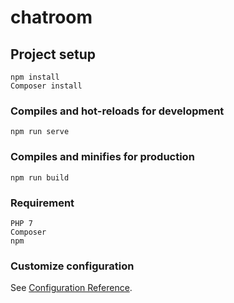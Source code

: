 # chatroom

## Project setup
```
npm install
Composer install
```

### Compiles and hot-reloads for development
```
npm run serve
```

### Compiles and minifies for production
```
npm run build
```
### Requirement
```
PHP 7
Composer
npm
```

### Customize configuration
See [Configuration Reference](https://cli.vuejs.org/config/).
